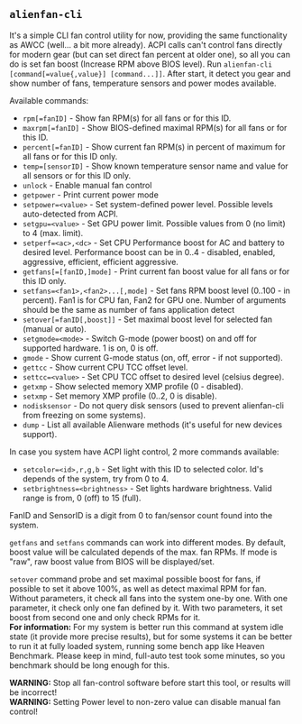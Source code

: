 ## `alienfan-cli`

It's a simple CLI fan control utility for now, providing the same functionality as AWCC (well... a bit more already).
ACPI calls can't control fans directly for modern gear (but can set direct fan percent at older one), so all you can do is set fan boost (Increase RPM above BIOS level).
Run `alienfan-cli [command[=value{,value}] [command...]]`. After start, it detect you gear and show number of fans, temperature sensors and power modes available.

Available commands:
- `rpm[=fanID]` - Show fan RPM(s) for all fans or for this ID.
- `maxrpm[=fanID]` - Show BIOS-defined maximal RPM(s) for all fans or for this ID.
- `percent[=fanID]` - Show current fan RPM(s) in percent of maximum for all fans or for this ID only.
- `temp=[sensorID]` - Show known temperature sensor name and value for all sensors or for this ID only.
- `unlock` - Enable manual fan control
- `getpower` - Print current power mode
- `setpower=<value>` - Set system-defined power level. Possible levels auto-detected from ACPI.
- `setgpu=<value>` - Set GPU power limit. Possible values from 0 (no limit) to 4 (max. limit).
- `setperf=<ac>,<dc>` - Set CPU Performance boost for AC and battery to desired level. Performance boost can be in 0..4 - disabled, enabled, aggressive, efficient, efficient aggressive.
- `getfans[=[fanID,]mode]` - Print current fan boost value for all fans or for this ID only.
- `setfans=<fan1>,<fan2>...[,mode]` - Set fans RPM boost level (0..100 - in percent). Fan1 is for CPU fan, Fan2 for GPU one. Number of arguments should be the same as number of fans application detect
- `setover[=fanID[,boost]]` - Set maximal boost level for selected fan (manual or auto).
- `setgmode=<mode>` - Switch G-mode (power boost) on and off for supported hardware. 1 is on, 0 is off.
- `gmode` - Show current G-mode status (on, off, error - if not supported).
- `gettcc` - Show current CPU TCC offset level.
- `settcc=<value>` - Set CPU TCC offset to desired level (celsius degree).
- `getxmp` - Show selected memory XMP profile (0 - disabled).
- `setxmp` - Set memory XMP profile (0..2, 0 is disable).
- `nodisksensor` - Do not query disk sensors (used to prevent alienfan-cli from freezing on some systems).
- `dump` - List all available Alienware methods (it's useful for new devices support).

In case you system have ACPI light control, 2 more commands available:
- `setcolor=<id>,r,g,b` - Set light with this ID to selected color. Id's depends of the system, try from 0 to 4.
- `setbrightness=<brightness>` - Set lights hardware brightness. Valid range is from, 0 (off) to 15 (full).

FanID and SensorID is a digit from 0 to fan/sensor count found into the system.

`getfans` and `setfans` commands can work into different modes. By default, boost value will be calculated depends of the max. fan RPMs. If mode is "raw", raw boost value from BIOS will be displayed/set.

`setover` command probe and set maximal possible boost for fans, if possible to set it above 100%, as well as detect maximal RPM for fan.
Without parameters, it check all fans into the system one-by one. With one parameter, it check only one fan defined by it. With two parameters, it set boost from second one and only check RPMs for it.  
**For information:** For my system is better run this command at system idle state (it provide more precise results), but for some systems it can be better to run it at fully loaded system, running some bench app like Heaven Benchmark. Please keep in mind, full-auto test took some minutes, so you benchmark should be long enough for this.

**WARNING:** Stop all fan-control software before start this tool, or results will be incorrect!  
**WARNING:** Setting Power level to non-zero value can disable manual fan control!  
